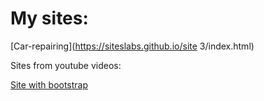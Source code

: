 # My sites:

[Car-repairing](https://siteslabs.github.io/site 3/index.html)



Sites from youtube videos:

[Site with bootstrap](https://siteslabs.github.io/Site_with_bootstrap/index.html )


